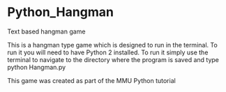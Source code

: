 # Python_Hangman
Text based hangman game

This is a hangman type game which is designed to run in the terminal. To run it you will need to have Python 2 installed. To run it simply use the terminal to navigate to the directory where the program is saved and type python Hangman.py

This game was created as part of the MMU Python tutorial
